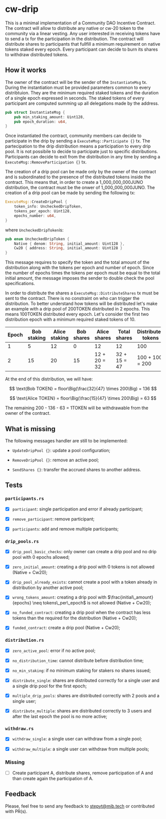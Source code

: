 # cw-drip

This is a minimal implementation of a Community DAO Incentive Contract. The contract will allow to distribute any native or cw-20 token to the community via a linear vesting. Any user interested in receiving tokens have to send a tx for the participation in the distribution. The contract will distribute shares to participants that fullfill a minimum requirement on native tokens staked every epoch. Every participant can decide to burn its shares to withdraw distributed tokens.

## How it works

The owner of the contract will be the sender of the `InstantiateMsg` tx. During the instantiation must be provided parameters common to every distribtuion. They are the minimum required staked tokens and the duration of a single epoch expressed in seconds. The staked tokens of every participant are computed summing up all delegations made by the address.

```rust
pub struct InstantiateMsg {
    pub min_staking_amount: Uint128,
    pub epoch_duration: u64,
}
```

Once instantiated the contract, community members can decide to participate in the drip by sending a `ExecuteMsg::Participate {}` tx. The partecipation to the drip distribution means a participation to every drip pool. It is not possibile to decide to participate just to specific distributions. Participants can decide to exit from the distribution in any time by sending a `ExecuteMsg::RemoveParticipation {}` tx.

The creation of a drip pool can be made only by the owner of the contract and is subordinated to the presence of the distributed tokens inside the contract. This means that, in order to create a 1_000_000_000JUNO distribution, the contract must be the onwer of 1_000_000_000JUNO. The creation of a drip pool can be made by sending the following tx:

```rust
ExecuteMsg::CreateDripPool {
    token_info: UncheckedDripToken,
    tokens_per_epoch: Uint128,
    epochs_number: u64,
}
```

where `UncheckedDripToken`is:

```rust
pub enum UncheckedDripToken {
    Native { denom: String, initial_amount: Uint128 },
    Cw20 { address: String, initial_amount: Uint128 }
}
```

This message requires to specify the token and the total amount of the distribution along with the tokens per epoch and number of epoch. Since the number of epochs times the tokens per epoch must be equal to the total initial amount, the message imposes the sender to double check the pool specifications.

In order to distribute the shares a `ExecuteMsg::DistributeShares` tx must be sent to the contract. There is no constraint on who can trigger the distribution. To better understand how tokens will be distributed let's make an example with a drip pool of 200TOKEN distributed in 2 epochs. This means 100TOKEN distributed every epoch. Let's consider the first two distribution epoch with a minimum required staked tokens of 10.

| Epoch | Bob staking | Alice staking | Bob shares | Alice shares | Total shares | Distributed tokens |
| ----- | ----------- | ------------- | ---------- | ------------ | ------------ | ------------------ |
| 1     | 5           | 12            | 0          | 12           | 12           | 100                |
| 2     | 15          | 20            | 15         | 12 + 20 = 32 | 32 + 15 = 47 | 100 + 100 = 200    |

At the end of this distribution, we will have:

$$ \text{Bob TOKEN} = floor\Big(\frac{32}{47} \times 200\Big) = 136 $$

$$ \text{Alice TOKEN} = floor\Big(\frac{15}{47} \times 200\Big) = 63 $$

The remaining 200 - 136 - 63 = 1TOKEN will be withdrawable from the owner of the contract.

## What is missing

The following messages handler are still to be implemented:

* `UpdateDripPool {}`: update a pool configuration;

* `RemoveDripPool {}`: remove an active pool;

* `SendShares {}`: transfer the accrued shares to another address.

## Tests

### `participants.rs`

* [x] `participant`: single participation and error if already participant;

* [x] `remove_participant`: remove participant;

* [x] `participants`: add and remove multiple participants;

### `drip_pools.rs`

* [x] `drip_pool_basic_checks`: only owner can create a drip pool and no drip pool with 0 epochs allowed;

* [x] `zero_initial_amount`: creating a drip pool with 0 tokens is not allowed (Native + Cw20);

* [x] `drip_pool_already_exists`: cannot create a pool with a token already in distribution by another active pool;

* [x] `wrong_tokens_amount`: creating a drip pool with $\frac{initial\_amount}{epochs} \neq tokens\_per\_epoch$ is not allowed (Native + Cw20);

* [x] `no_funded_contract`: creating a drip pool when the contract has less tokens than the required
for the distribution (Native + Cw20);

* [x] `funded_contract`: create a drip pool (Native + Cw20);

### `distribution.rs`

* [x] `zero_active_pool`: error if no active pool;

* [x] `no_distribution_time`: cannot distribute before distribution time;

* [x] `no_min_staking`: if no minimum staking for stakers no shares issued;

* [x] `distribute_single`: shares are distributed correctly for a single user and a single drip pool for the first epoch;

* [x] `multiple_drip_pools`: shares are distributed correctly with 2 pools and a single user;

* [x] `distribute_multiple`: shares are distributed correctly to 3 users and after the last epoch the pool is no more active;

### `withdraw.rs`

* [x] `withdraw_single`: a single user can withdraw from a single pool;

* [x] `withdraw_multiple`: a single user can withdraw from multiple pools;

### Missing

* [ ] Create participant A, distribute shares, remove participation of A and than create again the
participation of A.

## Feedback

Please, feel free to send any feedback to stepyt@mib.tech or contributed with PR(s).
